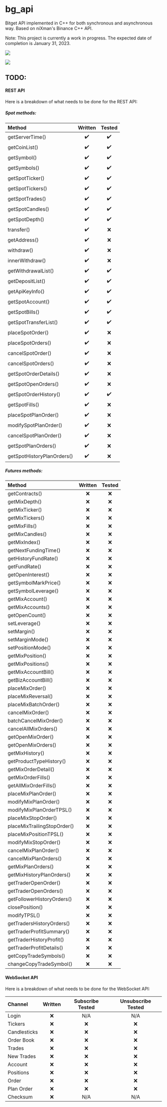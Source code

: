 # bg_api
Bitget API implemented in C++ for both synchronous and asynchronous way. Based on niXman's Binance C++ API.

Note: This project is currently a work in progress. The expected date of completion is January 31, 2023.

![](https://progress-bar.dev/26/?scale=100&title=REST%20API%20&width=240)

![](https://progress-bar.dev/0/?scale=100&title=WebSocket%20API&width=216)

## TODO:

#### REST API

Here is a breakdown of what needs to be done for the REST API:

##### Spot methods:

| Method                        | Written               | Tested                |
| :---                          | :----:                | :----:                |
| getServerTime()               | :heavy_check_mark:    | :heavy_check_mark:    |
| getCoinList()                 | :heavy_check_mark:    | :heavy_check_mark:    |
| getSymbol()                   | :heavy_check_mark:    | :heavy_check_mark:    |
| getSymbols()                  | :heavy_check_mark:    | :heavy_check_mark:    |
| getSpotTicker()               | :heavy_check_mark:    | :heavy_check_mark:    |
| getSpotTickers()              | :heavy_check_mark:    | :heavy_check_mark:    |
| getSpotTrades()               | :heavy_check_mark:    | :heavy_check_mark:    |
| getSpotCandles()              | :heavy_check_mark:    | :heavy_check_mark:    |
| getSpotDepth()                | :heavy_check_mark:    | :heavy_check_mark:    |
| transfer()                    | :heavy_check_mark:    | :x:                   |
| getAddress()                  | :heavy_check_mark:    | :x:                   |
| withdraw()                    | :heavy_check_mark:    | :x:                   |
| innerWithdraw()               | :heavy_check_mark:    | :x:                   |
| getWithdrawalList()           | :heavy_check_mark:    | :heavy_check_mark:    |
| getDepositList()              | :heavy_check_mark:    | :heavy_check_mark:    |
| getApiKeyInfo()               | :heavy_check_mark:    | :heavy_check_mark:    |
| getSpotAccount()              | :heavy_check_mark:    | :heavy_check_mark:    |
| getSpotBills()                | :heavy_check_mark:    | :heavy_check_mark:    |
| getSpotTransferList()         | :heavy_check_mark:    | :heavy_check_mark:    |
| placeSpotOrder()              | :heavy_check_mark:    | :x:                   |
| placeSpotOrders()             | :heavy_check_mark:    | :x:                   |
| cancelSpotOrder()             | :heavy_check_mark:    | :x:                   |
| cancelSpotOrders()            | :heavy_check_mark:    | :x:                   |
| getSpotOrderDetails()         | :heavy_check_mark:    | :x:                   |
| getSpotOpenOrders()           | :heavy_check_mark:    | :x:                   |
| getSpotOrderHistory()         | :heavy_check_mark:    | :heavy_check_mark:    |
| getSpotFills()                | :heavy_check_mark:    | :x:                   |
| placeSpotPlanOrder()          | :heavy_check_mark:    | :x:                   |
| modifySpotPlanOrder()         | :heavy_check_mark:    | :x:                   |
| cancelSpotPlanOrder()         | :heavy_check_mark:    | :x:                   |
| getSpotPlanOrders()           | :heavy_check_mark:    | :x:                   |
| getSpotHistoryPlanOrders()    | :heavy_check_mark:    | :x:                   |

##### Futures methods:

| Method                        | Written               | Tested                |
| :---                          | :----:                | :----:                |
| getContracts()                | :x:                   | :x:                   |
| getMixDepth()                 | :x:                   | :x:                   |
| getMixTicker()                | :x:                   | :x:                   |
| getMixTickers()               | :x:                   | :x:                   |
| getMixFills()                 | :x:                   | :x:                   |
| getMixCandles()               | :x:                   | :x:                   |
| getMixIndex()                 | :x:                   | :x:                   |
| getNextFundingTime()          | :x:                   | :x:                   |
| getHistoryFundRate()          | :x:                   | :x:                   |
| getFundRate()                 | :x:                   | :x:                   |
| getOpenInterest()             | :x:                   | :x:                   |
| getSymbolMarkPrice()          | :x:                   | :x:                   |
| getSymbolLeverage()           | :x:                   | :x:                   |
| getMixAccount()               | :x:                   | :x:                   |
| getMixAccounts()              | :x:                   | :x:                   |
| getOpenCount()                | :x:                   | :x:                   |
| setLeverage()                 | :x:                   | :x:                   |
| setMargin()                   | :x:                   | :x:                   |
| setMarginMode()               | :x:                   | :x:                   |
| setPositionMode()             | :x:                   | :x:                   |
| getMixPosition()              | :x:                   | :x:                   |
| getMixPositions()             | :x:                   | :x:                   |
| getMixAccountBill()           | :x:                   | :x:                   |
| getBizAccountBill()           | :x:                   | :x:                   |
| placeMixOrder()               | :x:                   | :x:                   |
| placeMixReversal()            | :x:                   | :x:                   |
| placeMixBatchOrder()          | :x:                   | :x:                   |
| cancelMixOrder()              | :x:                   | :x:                   |
| batchCancelMixOrder()         | :x:                   | :x:                   |
| cancelAllMixOrders()          | :x:                   | :x:                   |
| getOpenMixOrder()             | :x:                   | :x:                   |
| getOpenMixOrders()            | :x:                   | :x:                   |
| getMixHistory()               | :x:                   | :x:                   |
| getProductTypeHistory()       | :x:                   | :x:                   |
| getMixOrderDetail()           | :x:                   | :x:                   |
| getMixOrderFills()            | :x:                   | :x:                   |
| getAllMixOrderFills()         | :x:                   | :x:                   |
| placeMixPlanOrder()           | :x:                   | :x:                   |
| modifyMixPlanOrder()          | :x:                   | :x:                   |
| modifyMixPlanOrderTPSL()      | :x:                   | :x:                   |
| placeMixStopOrder()           | :x:                   | :x:                   |
| placeMixTrailingStopOrder()   | :x:                   | :x:                   |
| placeMixPositionTPSL()        | :x:                   | :x:                   |
| modifyMixStopOrder()          | :x:                   | :x:                   |
| cancelMixPlanOrder()          | :x:                   | :x:                   |
| cancelMixPlanOrders()         | :x:                   | :x:                   |
| getMixPlanOrders()            | :x:                   | :x:                   |
| getMixHistoryPlanOrders()     | :x:                   | :x:                   |
| getTraderOpenOrder()          | :x:                   | :x:                   |
| getTraderOpenOrders()         | :x:                   | :x:                   |
| getFollowerHistoryOrders()    | :x:                   | :x:                   |
| closePosition()               | :x:                   | :x:                   |
| modifyTPSL()                  | :x:                   | :x:                   |
| getTradersHistoryOrders()     | :x:                   | :x:                   |
| getTraderProfitSummary()      | :x:                   | :x:                   |
| getTraderHistoryProfit()      | :x:                   | :x:                   |
| getTraderProfitDetails()      | :x:                   | :x:                   |
| getCopyTradeSymbols()         | :x:                   | :x:                   |
| changeCopyTradeSymbol()       | :x:                   | :x:                   |

#### WebSocket API

Here is a breakdown of what needs to be done for the WebSocket API:

| Channel       | Written   | Subscribe Tested  | Unsubscribe Tested    |
| :---          | :----:    | :----:            | :----:                |
| Login         | :x:       | N/A               | N/A                   |
| Tickers       | :x:       | :x:               | :x:                   |
| Candlesticks  | :x:       | :x:               | :x:                   |
| Order Book    | :x:       | :x:               | :x:                   |
| Trades        | :x:       | :x:               | :x:                   |
| New Trades    | :x:       | :x:               | :x:                   |
| Account       | :x:       | :x:               | :x:                   |
| Positions     | :x:       | :x:               | :x:                   |
| Order         | :x:       | :x:               | :x:                   |
| Plan Order    | :x:       | :x:               | :x:                   |
| Checksum      | :x:       | N/A               | N/A                   |